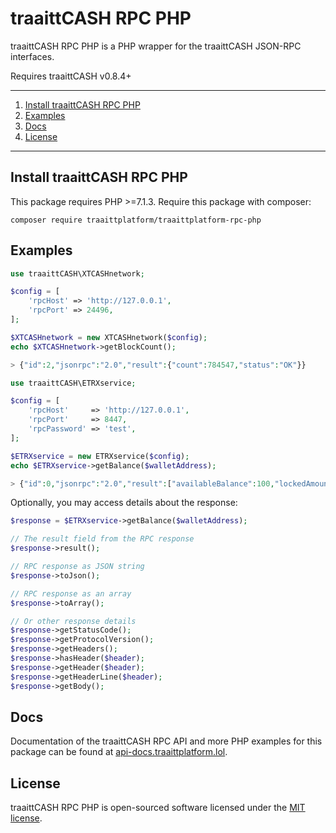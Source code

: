 
# traaittCASH RPC PHP

traaittCASH RPC PHP is a PHP wrapper for the traaittCASH JSON-RPC interfaces.

Requires traaittCASH v0.8.4+

---

1) [Install traaittCASH RPC PHP](#install-traaittplatform-rpc-php)
1) [Examples](#examples)
1) [Docs](#docs)
1) [License](#license)

---

## Install traaittCASH RPC PHP

This package requires PHP >=7.1.3. Require this package with composer:

```
composer require traaittplatform/traaittplatform-rpc-php
```

## Examples

```php
use traaittCASH\XTCASHnetwork;

$config = [
    'rpcHost' => 'http://127.0.0.1',
    'rpcPort' => 24496,
];

$XTCASHnetwork = new XTCASHnetwork($config);
echo $XTCASHnetwork->getBlockCount();

> {"id":2,"jsonrpc":"2.0","result":{"count":784547,"status":"OK"}}
``` 

```php
use traaittCASH\ETRXservice;

$config = [
    'rpcHost'     => 'http://127.0.0.1',
    'rpcPort'     => 8447,
    'rpcPassword' => 'test',
];

$ETRXservice = new ETRXservice($config);
echo $ETRXservice->getBalance($walletAddress);

> {"id":0,"jsonrpc":"2.0","result":["availableBalance":100,"lockedAmount":50]}
``` 

Optionally, you may access details about the response:

```php
$response = $ETRXservice->getBalance($walletAddress);

// The result field from the RPC response
$response->result();

// RPC response as JSON string
$response->toJson();

// RPC response as an array
$response->toArray();

// Or other response details
$response->getStatusCode();
$response->getProtocolVersion();
$response->getHeaders();
$response->hasHeader($header);
$response->getHeader($header);
$response->getHeaderLine($header);
$response->getBody();
``` 

## Docs

Documentation of the traaittCASH RPC API and more PHP examples for this package can be found at [api-docs.traaittplatform.lol](https://api-docs.traaittplatform.lol).

## License

traaittCASH RPC PHP is open-sourced software licensed under the [MIT license](http://opensource.org/licenses/MIT).
